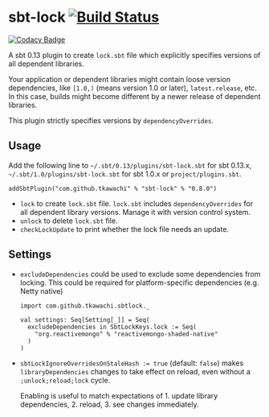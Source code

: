 # sbt-lock [![Build Status](https://travis-ci.com/tkawachi/sbt-lock.svg?branch=master)](https://travis-ci.com/tkawachi/sbt-lock)
[![Codacy Badge](https://api.codacy.com/project/badge/Grade/6f20cdcdf27d4e8a9cbbe47385382c44)](https://www.codacy.com/app/tkawachi/sbt-lock?utm_source=github.com&amp;utm_medium=referral&amp;utm_content=tkawachi/sbt-lock&amp;utm_campaign=Badge_Grade)

A sbt 0.13 plugin to create `lock.sbt` file which explicitly specifies
versions of all dependent libraries.

Your application or dependent libraries might contain loose version
dependencies, like `[1.0,)` (means version 1.0 or later),
`latest.release`, etc.
In this case, builds might become different by a newer release of
dependent libraries.

This plugin strictly specifies versions by `dependencyOverrides`.

## Usage

Add the following line to `~/.sbt/0.13/plugins/sbt-lock.sbt` for sbt 0.13.x,
`~/.sbt/1.0/plugins/sbt-lock.sbt` for sbt 1.0.x or `project/plugins.sbt`.

```
addSbtPlugin("com.github.tkawachi" % "sbt-lock" % "0.8.0")
```

* `lock` to create `lock.sbt` file.
  `lock.sbt` includes `dependencyOverrides` for all dependent library versions.
  Manage it with version control system.
* `unlock` to delete `lock.sbt` file.
* `checkLockUpdate` to print whether the lock file needs an update.

## Settings

* `excludeDependencies` could be used to exclude some dependencies from locking. This could be required for platform-specific dependencies (e.g. Netty native)

    ```
    import com.github.tkawachi.sbtlock._
    
    val settings: Seq[Setting[_]] = Seq(
      excludeDependencies in SbtLockKeys.lock := Seq(
        "org.reactivemongo" % "reactivemongo-shaded-native"
      )
    )
    ```

* `sbtLockIgnoreOverridesOnStaleHash := true` (default: `false`) makes `libraryDependencies` 
    changes to take effect on reload, even without a `;unlock;reload;lock` cycle.
    
    Enabling is useful to match expectations of 1. update library dependencies, 2. reload, 3. see changes immediately.
